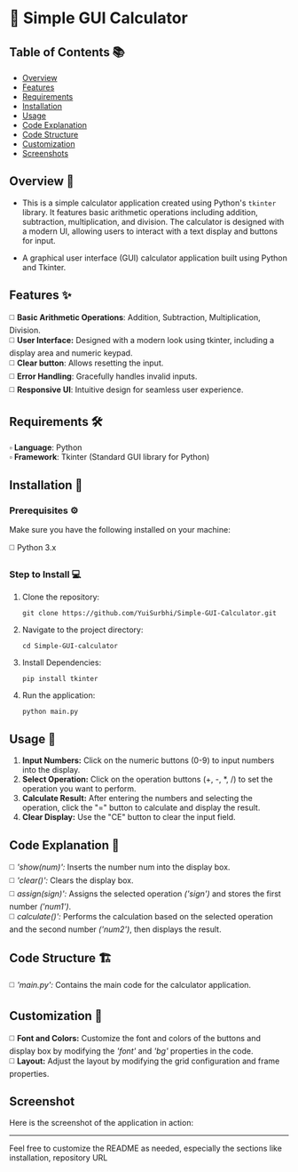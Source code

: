 # 🧮 Simple GUI Calculator 

## Table of Contents 📚
- [Overview](#overview-)
- [Features](#features-)
- [Requirements](#requirements)
- [Installation](#installation-)
- [Usage](#usage-)
- [Code Explanation](#code-explanation-)
- [Code Structure](#code-structure-)
- [Customization](#customization-)
- [Screenshots](#screenshots-)

## Overview 📖

- This is a simple calculator application created using Python's <code>tkinter</code> library. It features basic arithmetic operations including addition, subtraction, multiplication, and division. The calculator is designed with a modern UI, allowing users to interact with a text display and buttons for input.<br>

- A graphical user interface (GUI) calculator application built using Python and Tkinter.<br>

## Features ✨

◻️ **Basic Arithmetic Operations**: Addition, Subtraction, Multiplication, Division.<br>
◻️ **User Interface:** Designed with a modern look using tkinter, including a display area and numeric keypad.<br>
◻️ **Clear button**: Allows resetting the input.<br>
◻️ **Error Handling**: Gracefully handles invalid inputs.<br>
◻️ **Responsive UI**: Intuitive design for seamless user experience.<br>

## Requirements 🛠️

▫️ **Language**: Python <br>
▫️ **Framework**: Tkinter (Standard GUI library for Python)<br>

## Installation 🚀

### Prerequisites ⚙️

Make sure you have the following installed on your machine:<br>

◻️ Python 3.x

### Step to Install 💻

1. Clone the repository:<br>

       git clone https://github.com/YuiSurbhi/Simple-GUI-Calculator.git

2. Navigate to the project directory:<br>

       cd Simple-GUI-calculator

3. Install Dependencies:<br>

       pip install tkinter

4. Run the application:<br>

       python main.py

## Usage 🧩

1. **Input Numbers:** Click on the numeric buttons (0-9) to input numbers into the display.<br>
2. **Select Operation:** Click on the operation buttons (+, -, *, /) to set the operation you want to perform.<br>
3. **Calculate Result:** After entering the numbers and selecting the operation, click the "=" button to calculate and display the result.<br>
4. **Clear Display:** Use the "CE" button to clear the input field.<br>

## Code Explanation 📜

◻️ *'show(num)':* Inserts the number num into the display box.<br>
◻️ *'clear()':* Clears the display box.<br>
◻️ *assign(sign)':* Assigns the selected operation *('sign')* and stores the first number *('num1')*.<br>
◻️ *calculate()':* Performs the calculation based on the selected operation and the second number *('num2')*, then displays the result.<br>

## Code Structure 🏗️

◻️ *'main.py':* Contains the main code for the calculator application.<br>

## Customization 🎨

◻️ **Font and Colors:** Customize the font and colors of the buttons and display box by modifying the *'font'* and *'bg'* properties in the code.<br>
◻️ **Layout:** Adjust the layout by modifying the grid configuration and frame properties.<br>

## Screenshot 

 Here is the screenshot of the application in action:<br>

 
---

Feel free to customize the README as needed, especially the sections like installation, repository URL
